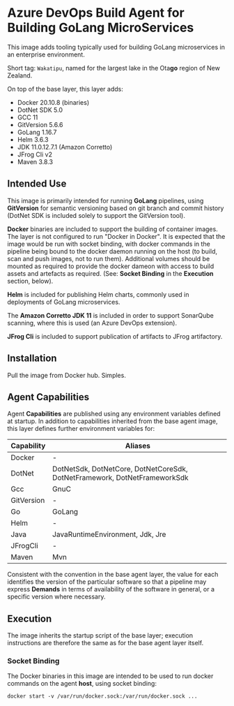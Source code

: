 # Azure DevOps Build Agent for Building GoLang MicroServices

This image adds tooling typically used for building GoLang microservices in an enterprise environment.

Short tag: `Wakatipu`, named for the largest lake in the Ota**go** region of New Zealand.

On top of the base layer, this layer adds:

* Docker 20.10.8 (binaries)
* DotNet SDK 5.0
* GCC 11
* GitVersion 5.6.6
* GoLang 1.16.7
* Helm 3.6.3
* JDK 11.0.12.7.1 (Amazon Corretto)
* JFrog Cli v2
* Maven 3.8.3


## Intended Use

This image is primarily intended for running **GoLang** pipelines, using **GitVersion** for semantic versioning based on git branch and commit history (DotNet SDK is included solely to support the GitVersion tool).

**Docker** binaries are included to support the building of container images.  The layer is not configured to run "Docker in Docker".  It is expected that the image would be run with socket binding, with docker commands in the pipeline being bound to the docker daemon running on the host (to build, scan and push images, not to run them).  Additional volumes should be mounted as required to provide the docker dameon with access to build assets and artefacts as required.  (See: **Socket Binding** in the **Execution** section, below).

**Helm** is included for publishing Helm charts, commonly used in deployments of GoLang microservices.

The **Amazon Corretto JDK 11** is included in order to support SonarQube scanning, where this is used (an Azure DevOps extension).

**JFrog Cli** is included to support publication of artifacts to JFrog artifactory.


## Installation

Pull the image from Docker hub.  Simples.


## Agent Capabilities

Agent **Capabilities** are published using any environment variables defined at startup.  In addition to capabilities inherited from the base agent image, this layer defines further environment variables for:

| Capability | Aliases |
| ---------- | ------- |
| Docker     | - |
| DotNet     | DotNetSdk, DotNetCore, DotNetCoreSdk, DotNetFramework, DotNetFrameworkSdk |
| Gcc        | GnuC |
| GitVersion | - |
| Go         | GoLang |
| Helm       | - |
| Java       | JavaRuntimeEnvironment, Jdk, Jre |
| JFrogCli   | - |
| Maven      | Mvn |


Consistent with the convention in the base agent layer, the value for each identifies the version of the particular software so that a pipeline may express **Demands** in terms of availability of the software in general, or a specific version where necessary.


## Execution

The image inherits the startup script of the base layer; execution instructions are therefore the same as for the base agent layer itself.


### Socket Binding
The Docker binaries in this image are intended to be used to run docker commands on the agent **host**, using socket binding:

`docker start -v /var/run/docker.sock:/var/run/docker.sock ... `